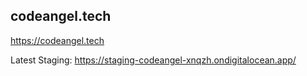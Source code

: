## codeangel.tech

https://codeangel.tech

Latest Staging: https://staging-codeangel-xnqzh.ondigitalocean.app/
